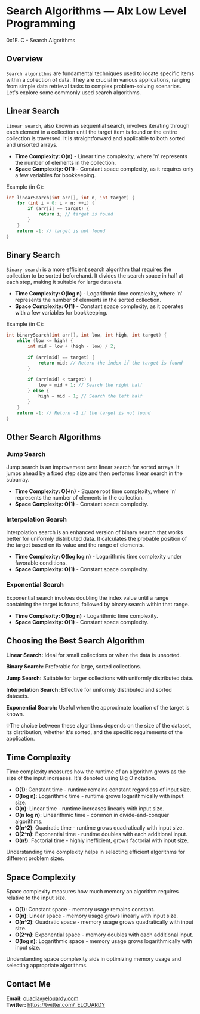 # Search Algorithms — Alx Low Level Programming
0x1E. C - Search Algorithms

## Overview
`Search algorithms` are fundamental techniques used to locate specific items within a collection of data. They are crucial in various applications, ranging from simple data retrieval tasks to complex problem-solving scenarios. Let's explore some commonly used search algorithms.

## Linear Search
`Linear search`, also known as sequential search, involves iterating through each element in a collection until the target item is found or the entire collection is traversed. It is straightforward and applicable to both sorted and unsorted arrays.

- **Time Complexity: O(n)** - Linear time complexity, where 'n' represents the number of elements in the collection.
- **Space Complexity: O(1)** - Constant space complexity, as it requires only a few variables for bookkeeping.

Example (in C):
```c
int linearSearch(int arr[], int n, int target) {
    for (int i = 0; i < n; ++i) {
        if (arr[i] == target) {
            return i; // target is found
        }
    }
    return -1; // target is not found
}
```
## Binary Search
`Binary search` is a more efficient search algorithm that requires the collection to be sorted beforehand. It divides the search space in half at each step, making it suitable for large datasets.

- **Time Complexity: O(log n)** - Logarithmic time complexity, where 'n' represents the number of elements in the sorted collection.
- **Space Complexity: O(1)** - Constant space complexity, as it operates with a few variables for bookkeeping.

Example (in C):
```c
int binarySearch(int arr[], int low, int high, int target) {
    while (low <= high) {
        int mid = low + (high - low) / 2;
        
        if (arr[mid] == target) {
            return mid; // Return the index if the target is found
        }
        
        if (arr[mid] < target) {
            low = mid + 1; // Search the right half
        } else {
            high = mid - 1; // Search the left half
        }
    }
    return -1; // Return -1 if the target is not found
}
```

## Other Search Algorithms
### Jump Search
Jump search is an improvement over linear search for sorted arrays. It jumps ahead by a fixed step size and then performs linear search in the subarray.

- **Time Complexity: O(√n)** - Square root time complexity, where 'n' represents the number of elements in the collection.
- **Space Complexity: O(1)** - Constant space complexity.
### Interpolation Search
Interpolation search is an enhanced version of binary search that works better for uniformly distributed data. It calculates the probable position of the target based on its value and the range of elements.

- **Time Complexity: O(log log n)** - Logarithmic time complexity under favorable conditions.
- **Space Complexity: O(1)** - Constant space complexity.
### Exponential Search
Exponential search involves doubling the index value until a range containing the target is found, followed by binary search within that range.

- **Time Complexity: O(log n)** - Logarithmic time complexity.
- **Space Complexity: O(1)** - Constant space complexity.

## Choosing the Best Search Algorithm
**Linear Search:** Ideal for small collections or when the data is unsorted.

**Binary Search:** Preferable for large, sorted collections.

**Jump Search:** Suitable for larger collections with uniformly distributed data.

**Interpolation Search:** Effective for uniformly distributed and sorted datasets.

**Exponential Search:** Useful when the approximate location of the target is known.

💡The choice between these algorithms depends on the size of the dataset, its distribution, whether it's sorted, and the specific requirements of the application.

## Time Complexity
Time complexity measures how the runtime of an algorithm grows as the size of the input increases. It's denoted using Big O notation.

- **O(1)**: Constant time - runtime remains constant regardless of input size.
- **O(log n)**: Logarithmic time - runtime grows logarithmically with input size.
- **O(n)**: Linear time - runtime increases linearly with input size.
- **O(n log n)**: Linearithmic time - common in divide-and-conquer algorithms.
- **O(n^2)**: Quadratic time - runtime grows quadratically with input size.
- **O(2^n)**: Exponential time - runtime doubles with each additional input.
- **O(n!)**: Factorial time - highly inefficient, grows factorial with input size.

Understanding time complexity helps in selecting efficient algorithms for different problem sizes.

## Space Complexity
Space complexity measures how much memory an algorithm requires relative to the input size.

- **O(1)**: Constant space - memory usage remains constant.
- **O(n)**: Linear space - memory usage grows linearly with input size.
- **O(n^2)**: Quadratic space - memory usage grows quadratically with input size.
- **O(2^n)**: Exponential space - memory doubles with each additional input.
- **O(log n)**: Logarithmic space - memory usage grows logarithmically with input size.

Understanding space complexity aids in optimizing memory usage and selecting appropriate algorithms.

## Contact Me
**Email:** ouadia@elouardy.com \
**Twitter:** https://twitter.com/_ELOUARDY
